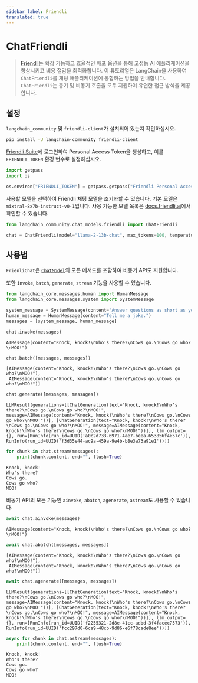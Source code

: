 ```yaml
---
sidebar_label: Friendli
translated: true
---
```


# ChatFriendli

> [Friendli](https://friendli.ai/)는 확장 가능하고 효율적인 배포 옵션을 통해 고성능 AI 애플리케이션을 향상시키고 비용 절감을 최적화합니다. 이 튜토리얼은 LangChain을 사용하여 `ChatFriendli`를 채팅 애플리케이션에 통합하는 방법을 안내합니다. `ChatFriendli`는 동기 및 비동기 호출을 모두 지원하여 유연한 접근 방식을 제공합니다.

## 설정

`langchain_community` 및 `friendli-client`가 설치되어 있는지 확인하십시오.

```sh
pip install -U langchain-community friendli-client
```

[Friendli Suite](https://suite.friendli.ai/)에 로그인하여 Personal Access Token을 생성하고, 이를 `FRIENDLI_TOKEN` 환경 변수로 설정하십시오.

```python
import getpass
import os

os.environ["FRIENDLI_TOKEN"] = getpass.getpass("Friendli Personal Access Token: ")
```

사용할 모델을 선택하여 Friendli 채팅 모델을 초기화할 수 있습니다. 기본 모델은 `mixtral-8x7b-instruct-v0-1`입니다. 사용 가능한 모델 목록은 [docs.friendli.ai](https://docs.periflow.ai/guides/serverless_endpoints/pricing#text-generation-models)에서 확인할 수 있습니다.

```python
from langchain_community.chat_models.friendli import ChatFriendli

chat = ChatFriendli(model="llama-2-13b-chat", max_tokens=100, temperature=0)
```

## 사용법

`FrienliChat`은 [`ChatModel`](/docs/modules/model_io/chat/)의 모든 메서드를 포함하여 비동기 API도 지원합니다.

또한 `invoke`, `batch`, `generate`, `stream` 기능을 사용할 수 있습니다.

```python
from langchain_core.messages.human import HumanMessage
from langchain_core.messages.system import SystemMessage

system_message = SystemMessage(content="Answer questions as short as you can.")
human_message = HumanMessage(content="Tell me a joke.")
messages = [system_message, human_message]

chat.invoke(messages)
```

```output
AIMessage(content="Knock, knock!\nWho's there?\nCows go.\nCows go who?\nMOO!")
```

```python
chat.batch([messages, messages])
```

```output
[AIMessage(content="Knock, knock!\nWho's there?\nCows go.\nCows go who?\nMOO!"),
 AIMessage(content="Knock, knock!\nWho's there?\nCows go.\nCows go who?\nMOO!")]
```

```python
chat.generate([messages, messages])
```

```output
LLMResult(generations=[[ChatGeneration(text="Knock, knock!\nWho's there?\nCows go.\nCows go who?\nMOO!", message=AIMessage(content="Knock, knock!\nWho's there?\nCows go.\nCows go who?\nMOO!"))], [ChatGeneration(text="Knock, knock!\nWho's there?\nCows go.\nCows go who?\nMOO!", message=AIMessage(content="Knock, knock!\nWho's there?\nCows go.\nCows go who?\nMOO!"))]], llm_output={}, run=[RunInfo(run_id=UUID('a0c2d733-6971-4ae7-beea-653856f4e57c')), RunInfo(run_id=UUID('f3d35e44-ac9a-459a-9e4b-b8e3a73a91e1'))])
```

```python
for chunk in chat.stream(messages):
    print(chunk.content, end="", flush=True)
```

```output
Knock, knock!
Who's there?
Cows go.
Cows go who?
MOO!
```

비동기 API의 모든 기능인 `ainvoke`, `abatch`, `agenerate`, `astream`도 사용할 수 있습니다.

```python
await chat.ainvoke(messages)
```

```output
AIMessage(content="Knock, knock!\nWho's there?\nCows go.\nCows go who?\nMOO!")
```

```python
await chat.abatch([messages, messages])
```

```output
[AIMessage(content="Knock, knock!\nWho's there?\nCows go.\nCows go who?\nMOO!"),
 AIMessage(content="Knock, knock!\nWho's there?\nCows go.\nCows go who?\nMOO!")]
```

```python
await chat.agenerate([messages, messages])
```

```output
LLMResult(generations=[[ChatGeneration(text="Knock, knock!\nWho's there?\nCows go.\nCows go who?\nMOO!", message=AIMessage(content="Knock, knock!\nWho's there?\nCows go.\nCows go who?\nMOO!"))], [ChatGeneration(text="Knock, knock!\nWho's there?\nCows go.\nCows go who?\nMOO!", message=AIMessage(content="Knock, knock!\nWho's there?\nCows go.\nCows go who?\nMOO!"))]], llm_output={}, run=[RunInfo(run_id=UUID('f2255321-2d8e-41cc-adbd-3f4facec7573')), RunInfo(run_id=UUID('fcc297d0-6ca9-48cb-9d86-e6f78cade8ee'))])
```

```python
async for chunk in chat.astream(messages):
    print(chunk.content, end="", flush=True)
```

```output
Knock, knock!
Who's there?
Cows go.
Cows go who?
MOO!
```